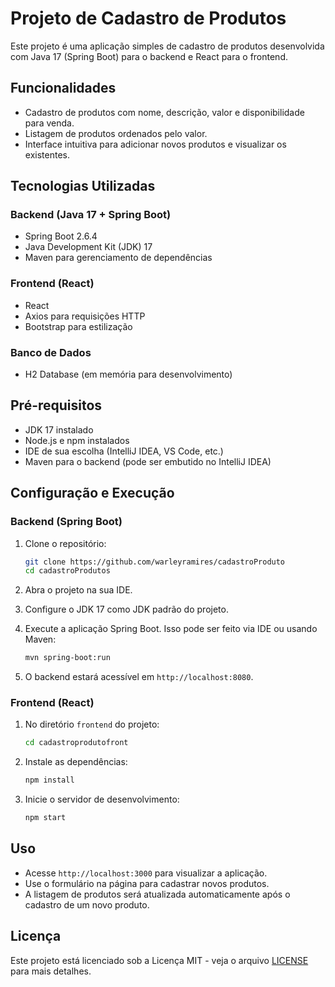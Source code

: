 # Projeto de Cadastro de Produtos

Este projeto é uma aplicação simples de cadastro de produtos desenvolvida com Java 17 (Spring Boot) para o backend e React para o frontend.

## Funcionalidades

- Cadastro de produtos com nome, descrição, valor e disponibilidade para venda.
- Listagem de produtos ordenados pelo valor.
- Interface intuitiva para adicionar novos produtos e visualizar os existentes.

## Tecnologias Utilizadas

### Backend (Java 17 + Spring Boot)

- Spring Boot 2.6.4
- Java Development Kit (JDK) 17
- Maven para gerenciamento de dependências

### Frontend (React)

- React
- Axios para requisições HTTP
- Bootstrap para estilização

### Banco de Dados

- H2 Database (em memória para desenvolvimento)

## Pré-requisitos

- JDK 17 instalado
- Node.js e npm instalados
- IDE de sua escolha (IntelliJ IDEA, VS Code, etc.)
- Maven para o backend (pode ser embutido no IntelliJ IDEA)

## Configuração e Execução

### Backend (Spring Boot)

1. Clone o repositório:

   ```bash
   git clone https://github.com/warleyramires/cadastroProduto
   cd cadastroProdutos
   ```

2. Abra o projeto na sua IDE.

3. Configure o JDK 17 como JDK padrão do projeto.

4. Execute a aplicação Spring Boot. Isso pode ser feito via IDE ou usando Maven:

   ```bash
   mvn spring-boot:run
   ```

5. O backend estará acessível em `http://localhost:8080`.

### Frontend (React)

1. No diretório `frontend` do projeto:

   ```bash
   cd cadastroprodutofront
   ```

2. Instale as dependências:

   ```bash
   npm install
   ```

3. Inicie o servidor de desenvolvimento:

   ```bash
   npm start
   ```

## Uso

- Acesse `http://localhost:3000` para visualizar a aplicação.
- Use o formulário na página para cadastrar novos produtos.
- A listagem de produtos será atualizada automaticamente após o cadastro de um novo produto.

## Licença

Este projeto está licenciado sob a Licença MIT - veja o arquivo [LICENSE](LICENSE) para mais detalhes.
